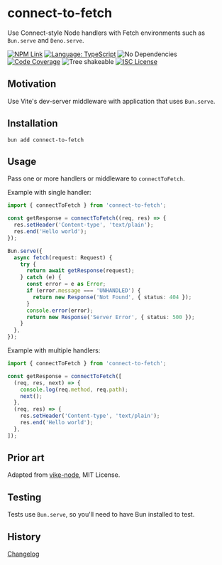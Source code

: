 # connect-to-fetch

Use Connect-style Node handlers with Fetch environments such as `Bun.serve` and
`Deno.serve`.

[![NPM Link](https://img.shields.io/npm/v/connect-to-fetch?v=1.0.0-rc.2)](https://npmjs.com/package/connect-to-fetch)
[![Language: TypeScript](https://badgen.net/static/language/TS?v=1.0.0-rc.2)](https://github.com/search?q=repo:kensnyder/bunshine++language:TypeScript&type=code)
![No Dependencies](https://badgen.net/static/dependencies/0)
[![Code Coverage](https://codecov.io/gh/kensnyder/connect-to-fetch/graph/badge.svg?token=&v=1.0.0-rc.2)](https://codecov.io/gh/kensnyder/bunshine)
![Tree shakeable](https://badgen.net/static/tree%20shakeable/yes/green?v=1.0.0-rc.2)
[![ISC License](https://badgen.net/github/license/kensnyder/bunshine?connect-to-fetch&v=1.0.0-rc.2)](https://opensource.org/licenses/ISC)

## Motivation

Use Vite's dev-server middleware with application that uses `Bun.serve`.

## Installation

```shell
bun add connect-to-fetch
```

## Usage

Pass one or more handlers or middleware to `connectToFetch`.

Example with single handler:

```ts
import { connectToFetch } from 'connect-to-fetch';

const getResponse = connectToFetch((req, res) => {
  res.setHeader('Content-type', 'text/plain');
  res.end('Hello world');
});

Bun.serve({
  async fetch(request: Request) {
    try {
      return await getResponse(request);
    } catch (e) {
      const error = e as Error;
      if (error.message === 'UNHANDLED') {
        return new Response('Not Found', { status: 404 });
      }
      console.error(error);
      return new Response('Server Error', { status: 500 });
    }
  },
});
```

Example with multiple handlers:

```ts
import { connectToFetch } from 'connect-to-fetch';

const getResponse = connectToFetch([
  (req, res, next) => {
    console.log(req.method, req.path);
    next();
  },
  (req, res) => {
    res.setHeader('Content-type', 'text/plain');
    res.end('Hello world');
  },
]);
```

## Prior art

Adapted from [vike-node](https://github.com/vikejs/vike-node), MIT License.

## Testing

Tests use `Bun.serve`, so you'll need to have Bun installed to test.

## History

[Changelog](./CHANGELOG.md)
